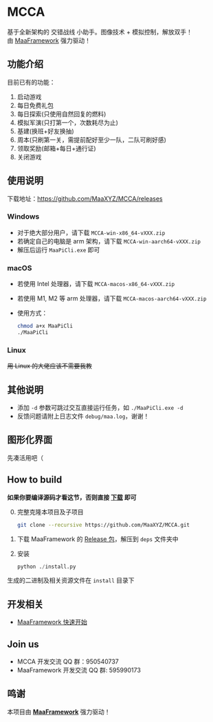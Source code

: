 # MCCA

基于全新架构的 交错战线 小助手。图像技术 + 模拟控制，解放双手！  
由 [MaaFramework](https://github.com/MaaXYZ/MaaFramework) 强力驱动！

## 功能介绍

目前已有的功能：

1. 启动游戏
2. 每日免费礼包
3. 每日探索(只使用自然回复的燃料)
4. 模拟军演(只打第一个，次数耗尽为止)
5. 基建(换班+好友换抽)
6. 周本(只刷第一关，需提前配好至少一队，二队可刷好感)
7. 领取奖励(邮箱+每日+通行证)
8. 关闭游戏

## 使用说明

下载地址：<https://github.com/MaaXYZ/MCCA/releases>

### Windows

- 对于绝大部分用户，请下载 `MCCA-win-x86_64-vXXX.zip`
- 若确定自己的电脑是 arm 架构，请下载 `MCCA-win-aarch64-vXXX.zip`
- 解压后运行 `MaaPiCli.exe` 即可

### macOS

- 若使用 Intel 处理器，请下载 `MCCA-macos-x86_64-vXXX.zip`
- 若使用 M1, M2 等 arm 处理器，请下载 `MCCA-macos-aarch64-vXXX.zip`
- 使用方式：

  ```bash
  chmod a+x MaaPiCli
  ./MaaPiCli
  ```

### Linux

~~用 Linux 的大佬应该不需要我教~~

## 其他说明

- 添加 `-d` 参数可跳过交互直接运行任务，如 `./MaaPiCli.exe -d`
- 反馈问题请附上日志文件 `debug/maa.log`，谢谢！

## 图形化界面

先凑活用吧（

## How to build

**如果你要编译源码才看这节，否则直接 [下载](https://github.com/MaaXYZ/MCCA/releases) 即可**

0. 完整克隆本项目及子项目

    ```bash
    git clone --recursive https://github.com/MaaXYZ/MCCA.git
    ```

1. 下载 MaaFramework 的 [Release 包](https://github.com/MaaXYZ/MaaFramework/releases)，解压到 `deps` 文件夹中
2. 安装

    ```python
    python ./install.py
    ```

生成的二进制及相关资源文件在 `install` 目录下

## 开发相关

- [MaaFramework 快速开始](https://github.com/MaaXYZ/MaaFramework/blob/main/docs/zh_cn/1.1-%E5%BF%AB%E9%80%9F%E5%BC%80%E5%A7%8B.md)

## Join us

- MCCA 开发交流 QQ 群：950540737
- MaaFramework 开发交流 QQ 群: 595990173

## 鸣谢

本项目由 **[MaaFramework](https://github.com/MaaXYZ/MaaFramework)** 强力驱动！

